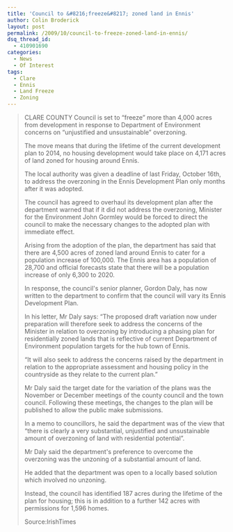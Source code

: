 ```yaml
---
title: 'Council to &#8216;freeze&#8217; zoned land in Ennis'
author: Colin Broderick
layout: post
permalink: /2009/10/council-to-freeze-zoned-land-in-ennis/
dsq_thread_id:
  - 410901690
categories:
  - News
  - Of Interest
tags:
  - Clare
  - Ennis
  - Land Freeze
  - Zoning
---
```

> CLARE COUNTY Council is set to “freeze” more than 4,000 acres from development in response to Department of Environment concerns on “unjustified and unsustainable” overzoning.
> 
> The move means that during the lifetime of the current development plan to 2014, no housing development would take place on 4,171 acres of land zoned for housing around Ennis.
> 
> The local authority was given a deadline of last Friday, October 16th, to address the overzoning in the Ennis Development Plan only months after it was adopted.
> 
> The council has agreed to overhaul its development plan after the department warned that if it did not address the overzoning, Minister for the Environment John Gormley would be forced to direct the council to make the necessary changes to the adopted plan with immediate effect.
> 
> Arising from the adoption of the plan, the department has said that there are 4,500 acres of zoned land around Ennis to cater for a population increase of 100,000. The Ennis area has a population of 28,700 and official forecasts state that there will be a population increase of only 6,300 to 2020.
> 
> In response, the council's senior planner, Gordon Daly, has now written to the department to confirm that the council will vary its Ennis Development Plan.
> 
> In his letter, Mr Daly says: “The proposed draft variation now under preparation will therefore seek to address the concerns of the Minister in relation to overzoning by introducing a phasing plan for residentially zoned lands that is reflective of current Department of Environment population targets for the hub town of Ennis.
> 
> “It will also seek to address the concerns raised by the department in relation to the appropriate assessment and housing policy in the countryside as they relate to the current plan.”
> 
> Mr Daly said the target date for the variation of the plans was the November or December meetings of the county council and the town council. Following these meetings, the changes to the plan will be published to allow the public make submissions.
> 
> In a memo to councillors, he said the department was of the view that “there is clearly a very substantial, unjustified and unsustainable amount of overzoning of land with residential potential”.
> 
> Mr Daly said the department's preference to overcome the overzoning was the unzoning of a substantial amount of land.
> 
> He added that the department was open to a locally based solution which involved no unzoning.
> 
> Instead, the council has identified 187 acres during the lifetime of the plan for housing; this is in addition to a further 142 acres with permissions for 1,596 homes.
> 
> Source:IrishTimes

